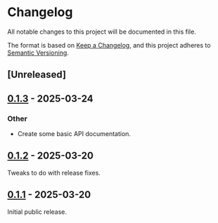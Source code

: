 # Changelog

All notable changes to this project will be documented in this file.

The format is based on [Keep a Changelog](https://keepachangelog.com/en/1.0.0/),
and this project adheres to [Semantic Versioning](https://semver.org/spec/v2.0.0.html).

## [Unreleased]

## [0.1.3](https://github.com/Paligo/xee/compare/xee-name-v0.1.2...xee-name-v0.1.3) - 2025-03-24

### Other

- Create some basic API documentation.

## [0.1.2](https://github.com/Paligo/xee/compare/xee-name-v0.1.1...xee-name-v0.1.2) - 2025-03-20

Tweaks to do with release fixes.

## [0.1.1](https://github.com/Paligo/xee/releases/tag/xee-name-v0.1.1) - 2025-03-20

Initial public release.